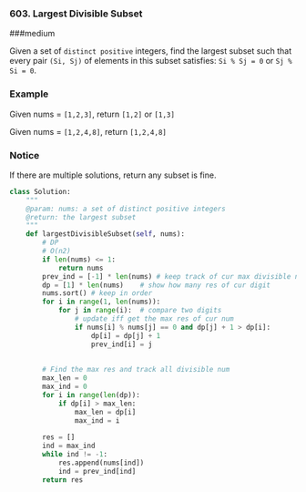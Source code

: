 ### 603. Largest Divisible Subset

###medium

Given a set of `distinct positive` integers, find the largest subset such that every pair `(Si, Sj)` of elements in this subset satisfies: `Si % Sj = 0` or `Sj % Si = 0`.

### Example

Given nums = `[1,2,3]`, return `[1,2]` or `[1,3]`

Given nums = `[1,2,4,8]`, return `[1,2,4,8]`

### Notice

If there are multiple solutions, return any subset is fine.

```python
class Solution:
    """
    @param: nums: a set of distinct positive integers
    @return: the largest subset 
    """
    def largestDivisibleSubset(self, nums):
        # DP
        # O(n2)
        if len(nums) <= 1:
            return nums
        prev_ind = [-1] * len(nums) # keep track of cur max divisible num
        dp = [1] * len(nums)    # show how many res of cur digit
        nums.sort() # keep in order
        for i in range(1, len(nums)):
            for j in range(i):  # compare two digits
                # update iff get the max res of cur num
                if nums[i] % nums[j] == 0 and dp[j] + 1 > dp[i]:    
                    dp[i] = dp[j] + 1
                    prev_ind[i] = j
        
        
        # Find the max res and track all divisible num
        max_len = 0
        max_ind = 0
        for i in range(len(dp)):
            if dp[i] > max_len:
                max_len = dp[i]
                max_ind = i
                
        res = []
        ind = max_ind
        while ind != -1:
            res.append(nums[ind])
            ind = prev_ind[ind]
        return res
```

